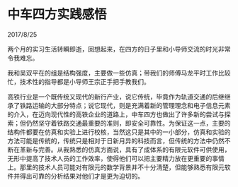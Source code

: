 # 中车四方实践感悟
2017/8/25

两个月的实习生活转瞬即逝，回想起来，在四方的日子里和小导师交流的时光非常令我难忘。

我和吴双平在的组是结构强度，主要做一些仿真；带我们的师傅马龙平时工作比较忙，技术性的指导都是小导师王宗正手把手教我们。

高铁行业是一个既传统又现代的新行产业，说它传统，毕竟作为轨道交通的后继继承了铁路运输的大部分特点；说它现代，则是充满着新的管理理念和电子信息元素的介入，在迈向现代性的高铁企业的道路上，中车四方也做出了许多新的尝试与探索；但仍然坚守着铁路交通最重要的准则，即安全可靠性。为保证这一点，主要的结构件都要在仿真和实验上进行校核，当然这只是其中的一小部分，仿真和实验的方法可能是传统的，传统只是相对于日新月异的科技而言，但传统的方法中仍然不断在革新与完善。从我熟悉的仿真方面说，具有了成体系的有限元软件可供使用，无形中提高了技术人员的工作效率，使得他们可以把主要精力放在更重要的事情上。那里的技术人员可能对有限元的数学背景并不十分清楚，但能够熟悉有限元软件并得出可靠的分析结果对他们才是更为迫切的。
